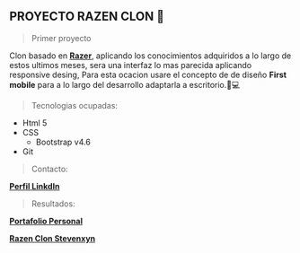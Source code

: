 ## PROYECTO RAZEN CLON 🐍
> Primer proyecto

Clon basado en [**Razer**](https://www.razer.com/latam-es), aplicando los conocimientos adquiridos a lo largo de estos ultimos meses, 
sera una interfaz lo mas parecida aplicando responsive desing, Para esta ocacion usare el concepto de de diseño **First mobile** para 
a lo largo del desarrollo adaptarla a escritorio.📲💻


> Tecnologias ocupadas:

- Html 5
- CSS
  - Bootstrap v4.6
- Git

> Contacto:

[**Perfil Linkdln**](https://www.linkedin.com/in/contact-stevenxyn/)

> Resultados:
> 
[**Portafolio Personal**](##)

[**Razen Clon Stevenxyn**](##)

















